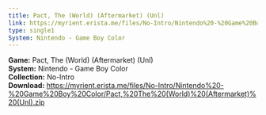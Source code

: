 ```yaml
---
title: Pact, The (World) (Aftermarket) (Unl)
link: https://myrient.erista.me/files/No-Intro/Nintendo%20-%20Game%20Boy%20Color/Pact,%20The%20(World)%20(Aftermarket)%20(Unl).zip
type: single1
System: Nintendo - Game Boy Color
---
```

<b>Game:</b> Pact, The (World) (Aftermarket) (Unl)<br>
<b>System:</b> Nintendo - Game Boy Color<br>
<b>Collection:</b> No-Intro<br>
<b>Download:</b> https://myrient.erista.me/files/No-Intro/Nintendo%20-%20Game%20Boy%20Color/Pact,%20The%20(World)%20(Aftermarket)%20(Unl).zip